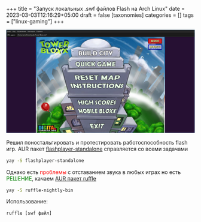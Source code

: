 +++
title = "Запуск локальных .swf файлов Flash на Arch Linux"
date = 2023-03-03T12:16:29+05:00
draft = false
[taxonomies]
categories = []
tags = ["linux-gaming"]
+++

![](/images/flash-swf-on-linux/1667684021.png)

Решил поностальгировать и протестировать работоспособность flash игр.
AUR пакет [flashplayer-standalone](https://aur.archlinux.org/packages/flashplayer-standalone) справляется со всеми задачами

```bash
yay -S flashplayer-standalone
```

Однако есть <span style="color:red">проблемы</span> с отставанием звука в любых играх но есть <span style="color:green">РЕШЕНИЕ</span>, качаем [AUR пакет ruffle](https://aur.archlinux.org/packages/ruffle-nightly-bin)

```bash
yay -S ruffle-nightly-bin
```

Использование:

```bash
ruffle [swf файл]
```
